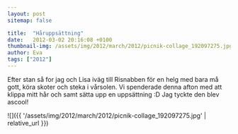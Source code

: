 ```yaml
---
layout: post
sitemap: false

title:  "Håruppsättning"
date:   2012-03-02 20:16:08 +0100
thumbnail-img: /assets/img/2012/march/2012/picnik-collage_192097275.jpg
author: Eva
tags: ["2012"]
---
```


Efter stan så for jag och Lisa iväg till Risnabben för en helg med bara må gott, köra skoter och steka i vårsolen. Vi spenderade denna afton med att klippa mitt hår och samt sätta upp en uppsättning :D Jag tyckte den blev ascool!

![]({{ '/assets/img/2012/march/2012/picnik-collage_192097275.jpg'  | relative_url }})

